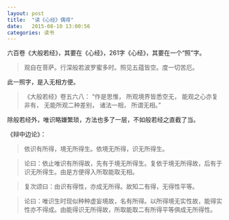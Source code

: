 ```yaml
---
layout: post
title:  "读《心经》偶得"
date:   2015-08-10 13:00:56
categories: 读书 
---
```



六百卷《大般若经》，其要在《心经》，261字《心经》，其要在一个“照”字。

>观自在菩萨。行深般若波罗蜜多时。照见五蕴皆空。度一切苦厄。

此一照字，是入无相方便。

>《大般若经》卷五六八： “作是思惟， 所观境界皆悉空无， 能观之心亦复非有， 无能所观二种差别， 诸法一相， 所谓无相。”

除般若经外，唯识略嫌繁琐，方法也多了一层，不如般若经之直截了当。

《辩中边论》：

>依识有所得，境无所得生。依境无所得，识无所得生。

>论曰：依止唯识有所得故，先有于境无所得生。复依于境无所得故，后有于识无所得生。由是方便得入所取能取无相。

>复次颂曰：由识有得性，亦成无所得。故知二有得，无得性平等。

>论曰：唯识生时现似种种虚妄境故，名有所得。以所得境无实性故，能得实性亦不得成。由能得识无所得故，所取能取二有所得平等俱成无所得性。
